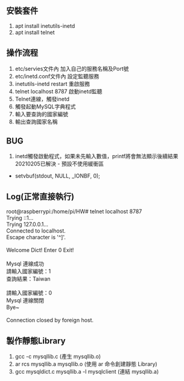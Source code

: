 ## 安裝套件
1. apt install inetutils-inetd
2. apt install telnet

## 操作流程
1. etc/servies文件內 加入自己的服務名稱及Port號
2. etc/inetd.conf文件內 設定監聽服務
3. inetutils-inetd restart 重啟服務
4. telnet localhost 8787 啟動inetd監聽
5. Telnet連線，觸發inetd
6. 觸發起動MySQL字典程式
7. 輸入要查詢的國家編號
8. 輸出查詢國家名稱


## BUG
1. inetd觸發啟動程式，如果未先輸入數值，printf將會無法顯示後續結果
20210205已解決 - 預設不使用緩衝區 
* setvbuf(stdout, NULL, _IONBF, 0);


## Log(正常直接執行)
root@raspberrypi:/home/pi/HW# telnet localhost 8787<br />
Trying ::1...<br />
Trying 127.0.0.1...<br />
Connected to localhost.<br />
Escape character is '^]'.<br />
<br />
Welcome Dict! Enter 0 Exit!<br />
<br />
Mysql 連線成功<br />
請輸入國家編號：1<br />
查詢結果：Taiwan<br />
<br />
請輸入國家編號：0<br />
Mysql 連線關閉<br />
Bye~<br />
<br />
Connection closed by foreign host.<br />

## 製作靜態Library
1. gcc -c mysqllib.c (產生 mysqllib.o)
2. ar rcs mysqllib.a mysqllib.o (使用 ar 命令創建靜態 Library)
3. gcc mysqldict.c mysqllib.a -l mysqlclient (連結 mysqllib.a)

